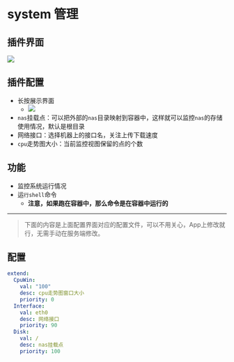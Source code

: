 # system 管理

## 插件界面
![](https://plugin.codeloverme.cn/system/all.png)

## 插件配置
- 长按展示界面
  - ![](https://plugin.codeloverme.cn/system/config.png)
- `nas`挂载点：可以把外部的`nas`目录映射到容器中，这样就可以监控`nas`的存储使用情况，默认是根目录
- 网络接口：选择机器上的接口名，关注上传下载速度
- `cpu`走势图大小：当前监控视图保留的点的个数


## 功能
- 监控系统运行情况
- 运`行shell`命令
  - **注意，如果跑在容器中，那么命令是在容器中运行的**


-------------------

> 下面的内容是上面配置界面对应的配置文件，可以不用关心，App上修改就行，无需手动在服务端修改。
## 配置
```yaml
extend:
  CpuWin:
    val: "100"
    desc: cpu走势图窗口大小
    priority: 0
  Interface:
    val: eth0
    desc: 网络接口
    priority: 90
  Disk:
    val: /
    desc: nas挂载点
    priority: 100

``` 


